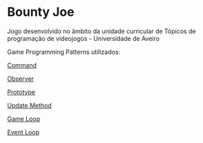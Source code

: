 # Bounty Joe

Jogo desenvolvido no âmbito da unidade curricular de Tópicos de programação de videojogos - Universidade de Aveiro


Game Programming Patterns utilizados:

[Command](https://github.com/Leonardodrt/BountyJoe/blob/66d0362848b09bd4a927cd29b4129f16b1722436/commands.py#L29-L45)

[Observer](https://github.com/Leonardodrt/BountyJoe/blob/66d0362848b09bd4a927cd29b4129f16b1722436/observer.py#L7-L18)

[Prototype](https://github.com/Leonardodrt/BountyJoe/blob/4d46dca696116ff644cdfadca2f2f532ffe1cf56/bulletProto.py#L61-L82)

[Update Method](https://github.com/Leonardodrt/BountyJoe/blob/9996e98aa31281569d2f1f29a981638aabf1da6b/main.py#L47-L52)

[Game Loop](https://github.com/Leonardodrt/BountyJoe/blob/ab17475e2b535e4e04232f85e0f664f06ac27f1c/main.py#L10-L13)

[Event Loop](https://github.com/Leonardodrt/BountyJoe/blob/8304e3444db11b54fde985fbf047167018e4f6be/main.py#L16-L40)
